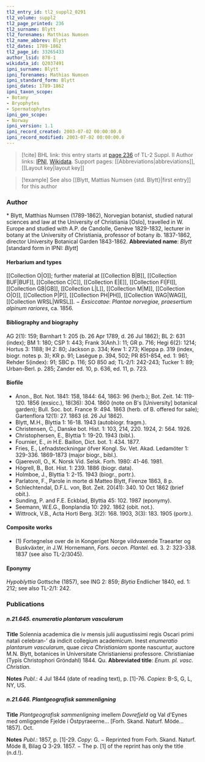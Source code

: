 ```yaml
---
tl2_entry_id: tl2_suppl2_0291
tl2_volume: suppl2
tl2_page_printed: 236
tl2_surname: Blytt
tl2_forenames: Matthias Numsen
tl2_name_abbrev: Blytt
tl2_dates: 1789-1862
tl2_page_id: 33265433
author_lsid: 878-1
wikidata_id: Q2037491
ipni_surname: Blytt
ipni_forenames: Mathias Numsen
ipni_standard_form: Blytt
ipni_dates: 1789-1862
ipni_taxon_scope: 
- Botany
- Bryophytes
- Spermatophytes
ipni_geo_scope: 
- Norway
ipni_version: 1.1
ipni_record_created: 2003-07-02 00:00:00.0
ipni_record_modified: 2003-07-02 00:00:00.0
---
```


> [!cite] BHL link: this entry starts at [page 236](https://www.biodiversitylibrary.org/page/33265433) of TL-2 Suppl. II
> Author links: [IPNI](https://www.ipni.org/a/878-1), [Wikidata](https://www.wikidata.org/wiki/Q2037491). Support pages: [[Abbreviations|abbreviations]], [[Layout key|layout key]]

> [!example] See also [[Blytt, Mattias Numsen {std. Blytt}|first entry]] for this author

### Author

\* Blytt, Matthias Numsen (1789-1862), Norvegian botanist, studied natural sciences and law at the University of Christiania \[Oslo\], travelled in W. Europe and studied with A.P. de Candolle, Genève 1829-1832, lecturer in botany at the University of Christiania, professor of botany ib. 1837-1862, director University Botanical Garden 1843-1862. 
**Abbreviated name**: *Blytt* \[standard form in IPNI: *Blytt*\]

#### Herbarium and types

[[Collection O|O]]; further material at [[Collection B|B]], [[Collection BUF|BUF]], [[Collection C|C]], [[Collection E|E]], [[Collection FI|FI]], [[Collection GB|GB]], [[Collection L|L]], [[Collection M|M]], [[Collection O|O]], [[Collection P|P]], [[Collection PH|PH]], [[Collection WAG|WAG]], [[Collection WRSL|WRSL]]. −
*Exsiccatae*: *Plantae norvegiae, praesertium alpinum rariores*, ca. 1856.

#### Bibliography and biography

AG 2(1): 159; Barnhart 1: 205 (b. 26 Apr 1789, d. 26 Jul 1862); BL 2: 631 (index); BM 1: 180; CSP 1: 443; Frank 3(Anh.): 11; GR p. 716; Hegi 6(2): 1214; Hortus 3: 1188; IH 2: 80; Jackson p. 334; Kew 1: 273; Kleppa p. 319 (index, biogr. notes p. 3); KR p. 91; Lasègue p. 394, 502; PR 851-854, ed. 1: 961; Rehder 5(index): 91; SBC p. 116; SO 850 ad; TL-2/1: 242-243; Tucker 1: 89; Urban-Berl. p. 285; Zander ed. 10, p. 636, ed. 11, p. 723.

#### Biofile

- Anon., Bot. Not. 1841: 158, 1844: 64, 1863: 96 (herb.); Bot. Zeit. 14: 119-120. 1856 (exsicc.), 18(36): 304. 1860 (note on B's \[University\] botanical garden); Bull. Soc. bot. France 9: 494. 1863 (herb. of B. offered for sale); Gartenflora 12(1): 27. 1863 (d. 26 Jul 1862).
- Blytt, M.H., Blyttia 1: 16-18. 1943 (autobiogr. fragm.).
- Christensen, C., Danske bot. Hist. 1: 103, 214, 220. 1924, 2: 564. 1926.
- Christophersen, E., Blyttia 1: 19-20. 1943 (bibl.).
- Fournier, E., *in* H.E. Baillon, Dict. bot. 1: 434. 1877.
- Fries, E., Lefnadsteckningar öfver Kongl. Sv. Vet. Akad. Ledamöter 1: 329-336. 1869-1873 (major biogr., bibl.).
- Gjaerevoll, O., K. Norsk Vid. Selsk. Forh. 1980: 41-46. 1981.
- Högrell, B., Bot. Hist. 1: 239. 1886 (biogr. data).
- Holmboe, J., Blyttia 1: 2-15. 1943 (biogr., portr.).
- Parlatore, F., Parole in morte di Matteo Blytt, Firenze 1863, 8 p.
- Schlechtendal, D.F.L. von, Bot. Zeit. 20(41): 340. 10 Oct 1862 (brief obit.).
- Sunding, P. and F.E. Eckblad, Blyttia 45: 102. 1987 (eponymy).
- Seemann, W.E.G., Bonplandia 10: 292. 1862 (obit. not.).
- Wittrock, V.B., Acta Horti Berg. 3(2): 168. 1903, 3(3): 183. 1905 (portr.).

#### Composite works

- (1) Fortegnelse over de in Kongeriget Norge vildvaxende Traearter og Buskväxter, *in* J.W. Hornemann, *Fors. oecon. Plantel.* ed. 3. 2: 323-338. 1837 (see also TL-2/3045).

#### Eponymy

*Hypoblyttia* Gottsche (1857), see ING 2: 859; *Blytia* Endlicher 1840, ed. 1: 212; see also TL-2/1: 242.

### Publications

##### n.21.645. enumeratio plantarum vascularum

**Title**
Solennia academica die iv mensis julii augustissimi regis Oscari primi natali celebran-' da indicit collegium academicum. Inest *enumeratio plantarum vascularum*, quae *circa Christianiam* sponte nascuntur, auctore M.N. Blytt, botanices in Universitate Christianiensi professore. Christianiae (Typis Christophori Gröndahl) 1844. Qu.
**Abbreviated title**: *Enum. pl. vasc. Christian.*

**Notes**
*Publ*.: 4 Jul 1844 (date of reading text), p. \[1\]-76. *Copies*: B-S, G, L, NY, US.

##### n.21.646. Plantgeografisk sammenligning

**Title**
*Plantgeografisk sammenligning* imellem *Dovrefjeld* og Val d'Eynes med omliggende Fjelde i Östpyraeerne... \[Forh. Skand. Naturf. Möde... 1857\]. Oct.

**Notes**
*Publ*.: 1857, p. \[1\]-29. *Copy*: G. − Reprinted from Forh. Skand. Naturf. Möde 8, Bilag Q 3-29. 1857. − The p. \[1\] of the reprint has only the title (n.d.!).

